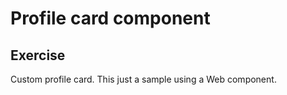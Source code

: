 # Profile card component

## Exercise

Custom profile card. This just a sample using a Web component.

